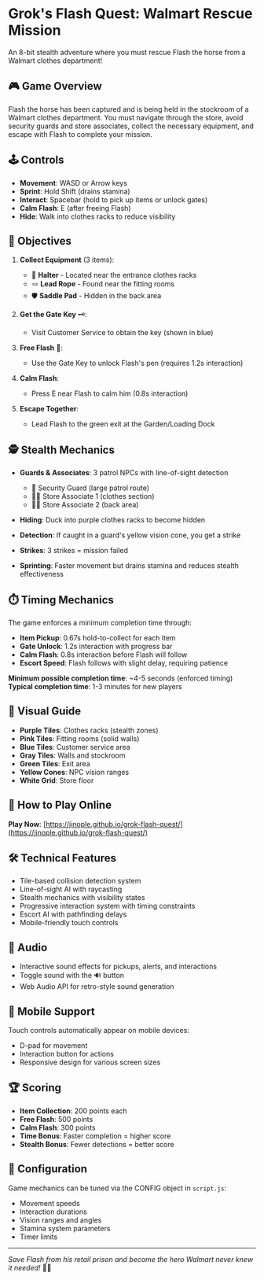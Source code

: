 # Grok's Flash Quest: Walmart Rescue Mission

An 8-bit stealth adventure where you must rescue Flash the horse from a Walmart clothes department!

## 🎮 Game Overview

Flash the horse has been captured and is being held in the stockroom of a Walmart clothes department. You must navigate through the store, avoid security guards and store associates, collect the necessary equipment, and escape with Flash to complete your mission.

## 🕹️ Controls

- **Movement**: WASD or Arrow keys
- **Sprint**: Hold Shift (drains stamina)
- **Interact**: Spacebar (hold to pick up items or unlock gates)
- **Calm Flash**: E (after freeing Flash)
- **Hide**: Walk into clothes racks to reduce visibility

## 🎯 Objectives

1. **Collect Equipment** (3 items):
   - 🎯 **Halter** - Located near the entrance clothes racks
   - 🪢 **Lead Rope** - Found near the fitting rooms
   - 🛡️ **Saddle Pad** - Hidden in the back area

2. **Get the Gate Key** 🗝️:
   - Visit Customer Service to obtain the key (shown in blue)

3. **Free Flash** 🐴:
   - Use the Gate Key to unlock Flash's pen (requires 1.2s interaction)

4. **Calm Flash**:
   - Press E near Flash to calm him (0.8s interaction)

5. **Escape Together**:
   - Lead Flash to the green exit at the Garden/Loading Dock

## 🕵️ Stealth Mechanics

- **Guards & Associates**: 3 patrol NPCs with line-of-sight detection
  - 👮 Security Guard (large patrol route)
  - 👩‍💼 Store Associate 1 (clothes section)
  - 👨‍💼 Store Associate 2 (back area)

- **Hiding**: Duck into purple clothes racks to become hidden
- **Detection**: If caught in a guard's yellow vision cone, you get a strike
- **Strikes**: 3 strikes = mission failed
- **Sprinting**: Faster movement but drains stamina and reduces stealth effectiveness

## ⏱️ Timing Mechanics

The game enforces a minimum completion time through:
- **Item Pickup**: 0.67s hold-to-collect for each item
- **Gate Unlock**: 1.2s interaction with progress bar
- **Calm Flash**: 0.8s interaction before Flash will follow
- **Escort Speed**: Flash follows with slight delay, requiring patience

**Minimum possible completion time**: ~4-5 seconds (enforced timing)
**Typical completion time**: 1-3 minutes for new players

## 🎨 Visual Guide

- **Purple Tiles**: Clothes racks (stealth zones)
- **Pink Tiles**: Fitting rooms (solid walls)
- **Blue Tiles**: Customer service area
- **Gray Tiles**: Walls and stockroom
- **Green Tiles**: Exit area
- **Yellow Cones**: NPC vision ranges
- **White Grid**: Store floor

## 🎪 How to Play Online

**Play Now**: [https://jinople.github.io/grok-flash-quest/](https://jinople.github.io/grok-flash-quest/)

## 🛠️ Technical Features

- Tile-based collision detection system
- Line-of-sight AI with raycasting
- Stealth mechanics with visibility states
- Progressive interaction system with timing constraints
- Escort AI with pathfinding delays
- Mobile-friendly touch controls

## 🎵 Audio

- Interactive sound effects for pickups, alerts, and interactions
- Toggle sound with the 🔊 button
- Web Audio API for retro-style sound generation

## 📱 Mobile Support

Touch controls automatically appear on mobile devices:
- D-pad for movement
- Interaction button for actions
- Responsive design for various screen sizes

## 🏆 Scoring

- **Item Collection**: 200 points each
- **Free Flash**: 500 points
- **Calm Flash**: 300 points
- **Time Bonus**: Faster completion = higher score
- **Stealth Bonus**: Fewer detections = better score

## 🔧 Configuration

Game mechanics can be tuned via the CONFIG object in `script.js`:
- Movement speeds
- Interaction durations
- Vision ranges and angles
- Stamina system parameters
- Timer limits

---

*Save Flash from his retail prison and become the hero Walmart never knew it needed!* 🐴✨
